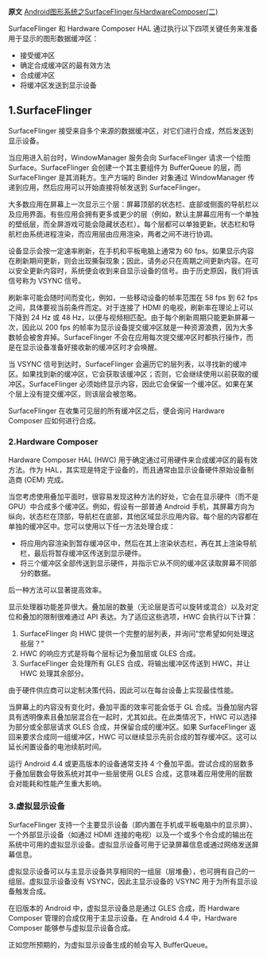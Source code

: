 **原文** [Android图形系统之SurfaceFlinger与HardwareComposer(二)](https://unbroken.blog.csdn.net/article/details/122404286)  

SurfaceFlinger 和 Hardware Composer HAL 通过执行以下四项关键任务来准备用于显示的图形数据缓冲区：

  * 接受缓冲区
  * 确定合成缓冲区的最有效方法
  * 合成缓冲区
  * 将缓冲区发送到显示设备

## 1.SurfaceFlinger

SurfaceFlinger 接受来自多个来源的数据缓冲区，对它们进行合成，然后发送到显示设备。

当应用进入前台时，WindowManager 服务会向 SurfaceFlinger 请求一个绘图 Surface。SurfaceFlinger
会创建一个其主要组件为 BufferQueue 的层，而 SurfaceFlinger 是其消耗方。生产方端的 Binder 对象通过
WindowManager 传递到应用，然后应用可以开始直接将帧发送到 SurfaceFlinger。

大多数应用在屏幕上一次显示三个层：屏幕顶部的状态栏、底部或侧面的导航栏以及应用界面。有些应用会拥有更多或更少的层（例如，默认主屏幕应用有一个单独的壁纸层，而全屏游戏可能会隐藏状态栏）。每个层都可以单独更新。状态栏和导航栏由系统进程渲染，而应用层由应用渲染，两者之间不进行协调。

设备显示会按一定速率刷新，在手机和平板电脑上通常为 60
fps。如果显示内容在刷新期间更新，则会出现撕裂现象；因此，请务必只在周期之间更新内容。在可以安全更新内容时，系统便会收到来自显示设备的信号。由于历史原因，我们将该信号称为
VSYNC 信号。

刷新率可能会随时间而变化，例如，一些移动设备的帧率范围在 58 fps 到 62 fps 之间，具体要视当前条件而定。对于连接了 HDMI
的电视，刷新率在理论上可以下降到 24 Hz 或 48 Hz，以便与视频相匹配。由于每个刷新周期只能更新屏幕一次，因此以 200 fps
的帧率为显示设备提交缓冲区就是一种资源浪费，因为大多数帧会被舍弃掉。SurfaceFlinger
不会在应用每次提交缓冲区时都执行操作，而是在显示设备准备好接收新的缓冲区时才会唤醒。

当 VSYNC 信号到达时，SurfaceFlinger
会遍历它的层列表，以寻找新的缓冲区。如果找到新的缓冲区，它会获取该缓冲区；否则，它会继续使用以前获取的缓冲区。SurfaceFlinger
必须始终显示内容，因此它会保留一个缓冲区。如果在某个层上没有提交缓冲区，则该层会被忽略。

SurfaceFlinger 在收集可见层的所有缓冲区之后，便会询问 Hardware Composer 应如何进行合成。

### 2.Hardware Composer

Hardware Composer HAL (HWC) 用于确定通过可用硬件来合成缓冲区的最有效方法。作为
HAL，其实现是特定于设备的，而且通常由显示设备硬件原始设备制造商 (OEM) 完成。

当您考虑使用叠加平面时，很容易发现这种方法的好处，它会在显示硬件（而不是 GPU）中合成多个缓冲区。例如，假设有一部普通 Android
手机，其屏幕方向为纵向，状态栏在顶部，导航栏在底部，其他区域显示应用内容。每个层的内容都在单独的缓冲区中。您可以使用以下任一方法处理合成：

  * 将应用内容渲染到暂存缓冲区中，然后在其上渲染状态栏，再在其上渲染导航栏，最后将暂存缓冲区传送到显示硬件。
  * 将三个缓冲区全部传送到显示硬件，并指示它从不同的缓冲区读取屏幕不同部分的数据。

后一种方法可以显著提高效率。

显示处理器功能差异很大。叠加层的数量（无论层是否可以旋转或混合）以及对定位和叠加的限制很难通过 API 表达。为了适应这些选项，HWC 会执行以下计算：

  1. SurfaceFlinger 向 HWC 提供一个完整的层列表，并询问“您希望如何处理这些层？”
  2. HWC 的响应方式是将每个层标记为叠加层或 GLES 合成。
  3. SurfaceFlinger 会处理所有 GLES 合成，将输出缓冲区传送到 HWC，并让 HWC 处理其余部分。

由于硬件供应商可以定制决策代码，因此可以在每台设备上实现最佳性能。

当屏幕上的内容没有变化时，叠加平面的效率可能会低于 GL 合成。当叠加层内容具有透明像素且叠加层混合在一起时，尤其如此。在此类情况下，HWC
可以选择为部分或全部层请求 GLES 合成，并保留合成的缓冲区。如果 SurfaceFlinger 返回来要求合成同一组缓冲区，HWC
可以继续显示先前合成的暂存缓冲区。这可以延长闲置设备的电池续航时间。

运行 Android 4.4 或更高版本的设备通常支持 4 个叠加平面。尝试合成的层数多于叠加层数会导致系统对其中一些层使用 GLES
合成，这意味着应用使用的层数会对能耗和性能产生重大影响。

### 3.虚拟显示设备

SurfaceFlinger 支持一个主要显示设备（即内置在手机或平板电脑中的显示屏）、一个外部显示设备（如通过 HDMI
连接的电视）以及一个或多个令合成的输出在系统中可用的虚拟显示设备。虚拟显示设备可用于记录屏幕信息或通过网络发送屏幕信息。

虚拟显示设备可以与主显示设备共享相同的一组层（层堆叠），也可拥有自己的一组层。虚拟显示设备没有 VSYNC，因此主显示设备的 VSYNC
用于为所有显示设备触发合成。

在旧版本的 Android 中，虚拟显示设备总是通过 GLES 合成，而 Hardware Composer 管理的合成仅用于主显示设备。在 Android
4.4 中，Hardware Composer 能够参与虚拟显示设备合成。

正如您所预期的，为虚拟显示设备生成的帧会写入 BufferQueue。

